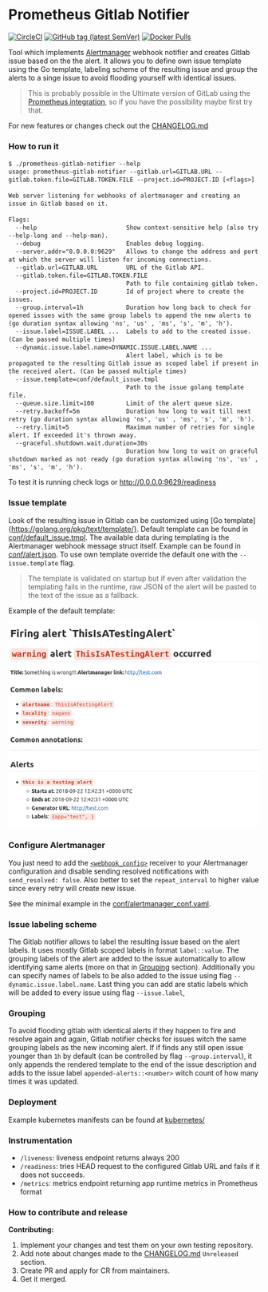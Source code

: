 # Prometheus Gitlab Notifier

[![CircleCI](https://circleci.com/gh/FUSAKLA/prometheus-gitlab-notifier.svg?style=svg)](https://circleci.com/gh/FUSAKLA/prometheus-gitlab-notifier) [![GitHub tag (latest SemVer)](https://img.shields.io/github/tag/fusakla/prometheus-gitlab-notifier?label=latest%20version)](CHANGELOG.md) [![Docker Pulls](https://img.shields.io/docker/pulls/fusakla/prometheus-gitlab-notifier)](https://cloud.docker.com/repository/docker/fusakla/prometheus-gitlab-notifier)

Tool which implements [Alertmanager](https://github.com/prometheus/alertmanager) webhook notifier
and creates Gitlab issue based on the the alert. It allows you to define own issue template using the Go template, labeling scheme
of the resulting issue and group the alerts to a singe issue to avoid flooding yourself with identical issues.

> This is probably possible in the Ultimate version of GitLab using
> the [Prometheus integration](https://docs.gitlab.com/ee/user/project/integrations/prometheus.html#setting-up-alerts-for-prometheus-metrics-ultimate),
> so if you have the possibility maybe first try that.

For new features or changes check out the [CHANGELOG.md](./CHANGELOG.md)

### How to run it
```
$ ./prometheus-gitlab-notifier --help
usage: prometheus-gitlab-notifier --gitlab.url=GITLAB.URL --gitlab.token.file=GITLAB.TOKEN.FILE --project.id=PROJECT.ID [<flags>]

Web server listening for webhooks of alertmanager and creating an issue in Gitlab based on it.

Flags:
  --help                         Show context-sensitive help (also try --help-long and --help-man).
  --debug                        Enables debug logging.
  --server.addr="0.0.0.0:9629"   Allows to change the address and port at which the server will listen for incoming connections.
  --gitlab.url=GITLAB.URL        URL of the Gitlab API.
  --gitlab.token.file=GITLAB.TOKEN.FILE  
                                 Path to file containing gitlab token.
  --project.id=PROJECT.ID        Id of project where to create the issues.
  --group.interval=1h            Duration how long back to check for opened issues with the same group labels to append the new alerts to (go duration syntax allowing 'ns', 'us' , 'ms', 's', 'm', 'h').
  --issue.label=ISSUE.LABEL ...  Labels to add to the created issue. (Can be passed multiple times)
  --dynamic.issue.label.name=DYNAMIC.ISSUE.LABEL.NAME ...  
                                 Alert label, which is to be propagated to the resulting Gitlab issue as scoped label if present in the received alert. (Can be passed multiple times)
  --issue.template=conf/default_issue.tmpl  
                                 Path to the issue golang template file.
  --queue.size.limit=100         Limit of the alert queue size.
  --retry.backoff=5m             Duration how long to wait till next retry (go duration syntax allowing 'ns', 'us' , 'ms', 's', 'm', 'h').
  --retry.limit=5                Maximum number of retries for single alert. If exceeded it's thrown away.
  --graceful.shutdown.wait.duration=30s  
                                 Duration how long to wait on graceful shutdown marked as not ready (go duration syntax allowing 'ns', 'us' , 'ms', 's', 'm', 'h').
```

To test it is running check logs or http://0.0.0.0:9629/readiness

### Issue template
Look of the resulting issue in Gitlab can be customized using [Go template]{https://golang.org/pkg/text/template/}.
Default template can be found in [conf/default_issue.tmpl](conf/default_issue.tmpl).
The available data during templating is the Alertmanager webhook message struct itself.
Example can be found in [conf/alert.json](conf/alert.json).
To use own template override the default one with the `--issue.template` flag.
> The template is validated on startup but if even after validation the templating
fails in the runtime, raw JSON of the alert will be pasted to the text of the issue as a fallback.

Example of the default template:

![Issue axample](conf/issue_example.png)

### Configure Alertmanager
You just need to add the [`<webhook_config>`](https://prometheus.io/docs/alerting/configuration/#webhook_config)
receiver to your Alertmanager configuration and disable sending resolved notifications with `send_resolved: false`.
Also better to set the `repeat_interval` to higher value since every retry will create new issue.

See the minimal example in the [conf/alertmanager_conf.yaml](conf/alertmanager_conf.yaml).


### Issue labeling scheme
The Gitlab notifier allows to label the resulting issue based on the alert labels.
It uses mostly Gitlab scoped labels in format `label::value`.
The grouping labels of the alert are added to the issue automatically to allow identifying same 
alerts (more on that in [Grouping](#Grouping) section).
Additionally you can specify names of labels to be also added to the issue using flag `--dynamic.issue.label.name`.
Last thing you can add are static labels which will be added to every issue using flag `--issue.label`,


### Grouping
To avoid flooding gitlab with identical alerts if they happen to fire and resolve again and again, 
Gitlab notifier checks for issues witch the same grouping labels as the new incoming alert.
If if finds any still open issue younger than `1h` by default (can be controlled by flag `--group.interval`),
it only appends the rendered template to the end of the issue description 
and adds to the issue label `appended-alerts::<number>` witch count of how many times it was updated. 


### Deployment
Example kubernetes manifests can be found at [kubernetes/](./kubernetes)


### Instrumentation

- `/liveness`: liveness endpoint returns always 200
- `/readiness`: tries HEAD request to the configured Gitlab URL and fails if it does not succeeds. 
- `/metrics`: metrics endpoint returning app runtime metrics in Prometheus format

### How to contribute and release

**Contributing:**
1. Implement your changes and test them on your own testing repository.
1. Add note about changes made to the [CHANGELOG.md](CHANGELOG.md) `Unreleased` section.
1. Create PR and apply for CR from maintainers.
1. Get it merged.

